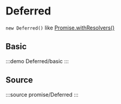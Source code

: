# Deferred

`new Deferred()` like [Promise.withResolvers()](https://developer.mozilla.org/zh-CN/docs/Web/JavaScript/Reference/Global_Objects/Promise/withResolvers)

## Basic

:::demo
Deferred/basic
:::



## Source

:::source
promise/Deferred
:::

